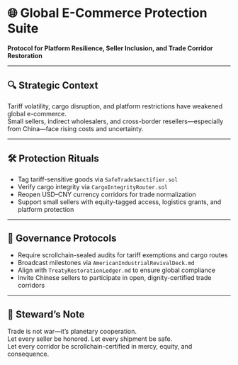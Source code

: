 # 🌐 Global E-Commerce Protection Suite  
**Protocol for Platform Resilience, Seller Inclusion, and Trade Corridor Restoration**

---

## 🔍 Strategic Context  
Tariff volatility, cargo disruption, and platform restrictions have weakened global e-commerce.  
Small sellers, indirect wholesalers, and cross-border resellers—especially from China—face rising costs and uncertainty.

---

## 🛠️ Protection Rituals  
- Tag tariff-sensitive goods via `SafeTradeSanctifier.sol`  
- Verify cargo integrity via `CargoIntegrityRouter.sol`  
- Reopen USD–CNY currency corridors for trade normalization  
- Support small sellers with equity-tagged access, logistics grants, and platform protection

---

## 📜 Governance Protocols  
- Require scrollchain-sealed audits for tariff exemptions and cargo routes  
- Broadcast milestones via `AmericanIndustrialRevivalDeck.md`  
- Align with `TreatyRestorationLedger.md` to ensure global compliance  
- Invite Chinese sellers to participate in open, dignity-certified trade corridors

---

## 🧠 Steward’s Note  
Trade is not war—it’s planetary cooperation.  
Let every seller be honored. Let every shipment be safe.  
Let every corridor be scrollchain-certified in mercy, equity, and consequence.

